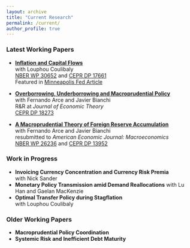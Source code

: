 ```yaml
---
layout: archive
title: "Current Research"
permalink: /current/
author_profile: true
---
```


### Latest Working Papers
* **[Inflation and Capital Flows](../files/InflationCF.pdf)**\
  with Louphou Coulibaly\
  [NBER WP 30652](https://www.nber.org/papers/w30652) and [CEPR DP 17661](https://cepr.org/publications/dp17661)\
  Featured in [Minneapolis Fed Article](https://www.minneapolisfed.org/article/2023/do-international-investment-flows-undermine-the-fight-against-inflation)
  
* **[Overborrowing, Underborrowing and Macroprudential Policy](../files/OverUnderBorrowing.pdf)**\
  with Fernando Arce and Javier Bianchi\
  R&R at *Journal of Economic Theory*\
  [CEPR DP 18273](https://cepr.org/publications/dp18273)
  
* **[A Macroprudential Theory of Foreign Reserve Accumulation](../files/Reserves_macropru_AEJ_Macro_Revision.pdf)**\
  with Fernando Arce and Javier Bianchi\
  resubmitted to *American Economic Journal: Macroeconomics*\
  [NBER WP 26236](https://www.nber.org/papers/w26236) and [CEPR DP 13952](https://cepr.org/publications/dp13952)
  

### Work in Progress
* **Invoicing Currency Concentration and Currency Risk Premia**\
  with Nick Sander
* **Monetary Policy Transmission amid Demand Reallocations**
  with Lu Han and Gaelan MacKenzie
* **Optimal Transfer Policy during Stagflation**\
  with Louphou Coulibaly

### Older Working Papers
* **Macroprudential Policy Coordination**
* **Systemic Risk and Inefficient Debt Maturity**


<!---
{% if author.googlescholar %}
  You can also find my articles on <u><a href="{{author.googlescholar}}">my Google Scholar profile</a>.</u>
{% endif %}

{% include base_path %}

{% for post in site.publications reversed %}
  {% include archive-single.html %}
{% endfor %}
-->

